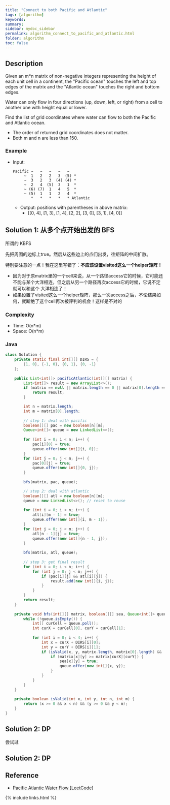 ```yaml
---
title: "Connect to both Pacific and Atlantic"
tags: [algorithm]
keywords:
summary:
sidebar: mydoc_sidebar
permalink: algorithm_connect_to_pacific_and_atlantic.html
folder: algorithm
toc: false
---
```


## Description
Given an m*n matrix of non-negative integers representing the height of each unit cell in a continent, the "Pacific ocean" touches the left and top edges of the matrix and the "Atlantic ocean" touches the right and bottom edges.

Water can only flow in four directions (up, down, left, or right) from a cell to another one with height equal or lower.

Find the list of grid coordinates where water can flow to both the Pacific and Atlantic ocean.

* The order of returned grid coordinates does not matter.
* Both m and n are less than 150.

### Example
* Input: 
  ```
  Pacific ~   ~   ~   ~   ~ 
       ~  1   2   2   3  (5) *
       ~  3   2   3  (4) (4) *
       ~  2   4  (5)  3   1  *
       ~ (6) (7)  1   4   5  *
       ~ (5)  1   1   2   4  *
          *   *   *   *   * Atlantic
  ```
  * Output: positions with parentheses in above matrix:
    * [[0, 4], [1, 3], [1, 4], [2, 2], [3, 0], [3, 1], [4, 0]]

## Solution 1: 从多个点开始出发的 BFS
所谓的 KBFS

先把周围的边标上true。然后从这些边上的点们出发，往矩阵的中间扩散。

特别要注意的一点！我在这里写错了：**不应该设置visited这么一个helper矩阵！**
* 因为对于原matrix里的一个cell来说，从一个路径access它的时候，它可能还不能与某个大洋相连，但之后从另一个路径再次access它的时候，它说不定就可以和这个
大洋相连了！
* 如果设置了visited这么一个helper矩阵，那么一次access之后，不论结果如何，就断绝了这个cell再次被评判的机会！这样是不对的

### Complexity
* Time: O(n*m)
* Space: O(n*m)

### Java
```java
class Solution {
    private static final int[][] DIRS = {
        {1, 0}, {-1, 0}, {0, 1}, {0, -1}
    };
    
    public List<int[]> pacificAtlantic(int[][] matrix) {
        List<int[]> result = new ArrayList<>();
        if (matrix == null || matrix.length == 0 || matrix[0].length == 0) {
            return result;
        }

        int n = matrix.length;
        int m = matrix[0].length;
        
        // step 1: deal with pacific
        boolean[][] pac = new boolean[n][m];
        Queue<int[]> queue = new LinkedList<>();
        
        for (int i = 0; i < n; i++) {
            pac[i][0] = true;
            queue.offer(new int[]{i, 0});
        }
        for (int j = 0; j < m; j++) {
            pac[0][j] = true;
            queue.offer(new int[]{0, j});
        }
        
        bfs(matrix, pac, queue);

        // step 2: deal with atlantic
        boolean[][] atl = new boolean[n][m];
        queue = new LinkedList<>(); // reset to reuse
        
        for (int i = 0; i < n; i++) {
            atl[i][m - 1] = true;
            queue.offer(new int[]{i, m - 1});
        }
        for (int j = 0; j < m; j++) {
            atl[n - 1][j] = true;
            queue.offer(new int[]{n - 1, j});
        }
        
        bfs(matrix, atl, queue);   
        
        // step 3: get final result
        for (int i = 0; i < n; i++) {
            for (int j = 0; j < m; j++) {
                if (pac[i][j] && atl[i][j]) {
                    result.add(new int[]{i, j});
                }
            }
        }
        return result;
    }
    
    private void bfs(int[][] matrix, boolean[][] sea, Queue<int[]> queue) {
        while (!queue.isEmpty()) {
            int[] curCell = queue.poll();
            int curX = curCell[0], curY = curCell[1];
            
            for (int i = 0; i < 4; i++) {
                int x = curX + DIRS[i][0];
                int y = curY + DIRS[i][1];
                if (isValid(x, y, matrix.length, matrix[0].length) && !sea[x][y]) {
                    if (matrix[x][y] >= matrix[curX][curY]) {
                        sea[x][y] = true;
                        queue.offer(new int[]{x, y});
                    }
                }
            }
        }
    }
    
    private boolean isValid(int x, int y, int n, int m) {
        return (x >= 0 && x < n) && (y >= 0 && y < m);
    }
}
```

## Solution 2: DP
尝试过
## Solution 2: DP

## Reference
* [Pacific Atlantic Water Flow [LeetCode]](https://leetcode.com/problems/pacific-atlantic-water-flow/description/)

{% include links.html %}
